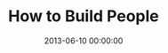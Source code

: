 ---
layout: series
series: "How to Build People"
permalink: "/how-to-build-people/"
title: How to Build People
date: 2013-06-10 00:00:00
endDate: 2013-07-07 00:00:00
description: "God designed each of us to be pretty great. And His biggest tool for building the best versions of ourselves? Other people. Over the next four weeks, hear from expert people-builders as they share how God uses them to make others great."
src: "http://s3.amazonaws.com/crossroads-media/images/legacy/content/127x127_HowToBuildPeople.jpg"
---